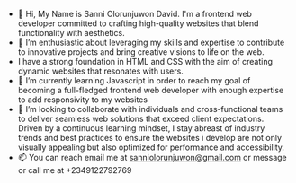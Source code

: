 - 👋 Hi, My Name is Sanni Olorunjuwon David. I'm a frontend web developer committed to crafting high-quality websites that blend functionality with aesthetics.
- 👀 I’m enthusiastic about leveraging my skills and expertise to contribute to innovative projects and bring creative visions to life on the web.
- I have a strong foundation in HTML and CSS with the aim of creating dynamic websites that resonates with users.
- 🌱 I’m currently learning Javascript in order to reach my goal of becoming a full-fledged frontend web developer with enough expertise to add responsivity to my websites
- 💞️ I’m looking to collaborate with individuals and cross-functional teams to deliver seamless web solutions that exceed client expectations. Driven by a continuous learning mindset, I stay abreast of industry trends and best practices to ensure the websites i develop are not only visually appealing but also optimized for performance and accessibility.
- 📫 You can reach email me at sanniolorunjuwon@gmail.com or message or call me at +2349122792769
<!---
Juwondavid10/Juwondavid10 is a ✨ special ✨ repository because its `README.md` (this file) appears on your GitHub profile.
You can click the Preview link to take a look at your changes.
--->
